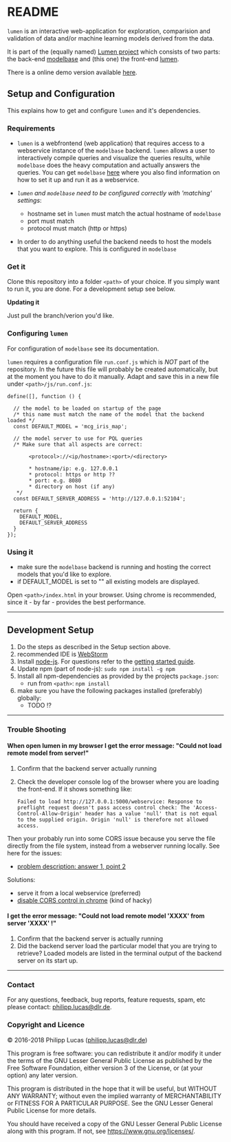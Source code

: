 # README #

`lumen` is an interactive web-application for exploration, comparision and validation of data and/or machine learning models derived from the data.

It is part of the (equally named) [Lumen project](https://github.com/lumen-org/) which consists of two parts: the back-end [modelbase](https://github.com/lumen-org/modelbase) and (this one) the front-end [lumen](https://github.com/lumen-org/lumen).

There is a online demo version available [here](http://lumen.inf-i2.uni-jena.de/).

## Setup and Configuration 

This explains how to get and configure `lumen` and it's dependencies.

### Requirements

* `lumen` is a webfrontend (web application) that requires access to a webservice instance of the `modelbase` backend. `lumen` allows a user to interactively compile queries and visualize the queries results, while `modelbase` does the heavy computation and actually answers the queries. You can get `modelbase` [here](https://github.com/lumen-org/modelbase) where you also find information on how to set it up and run it as a webservice.

* *`lumen` and `modelbase` need to be configured correctly with 'matching' settings*: 
  * hostname set in `lumen` must match the actual hostname of `modelbase` 
  * port must match
  * protocol must match (http or https)

* In order to do anything useful the backend needs to host the models that you want to explore. This is configured in `modelbase`

### Get it

Clone this repository into a folder `<path>` of your choice. If you simply want to run it, you are done. For a development setup see below.

**Updating it** 

Just pull the branch/verion you'd like.

### Configuring `lumen`

For configuration of `modelbase` see its documentation.

`lumen` requires a configuration file `run.conf.js` which is *NOT* part of the repository. In the future this file will probably be created automatically, but at the moment you have to do it manually. Adapt and save this in a new file under `<path>/js/run.conf.js`:
  
    define([], function () {
    
      // the model to be loaded on startup of the page
      /* this name must match the name of the model that the backend loaded */
      const DEFAULT_MODEL = 'mcg_iris_map';
    
      // the model server to use for PQL queries
      /* Make sure that all aspects are correct:
      
           <protocol>://<ip/hostname>:<port>/<directory>
      
           * hostname/ip: e.g. 127.0.0.1
           * protocol: https or http ??
           * port: e.g. 8080
           * directory on host (if any)
       */  
      const DEFAULT_SERVER_ADDRESS = 'http://127.0.0.1:52104';
    
      return {
        DEFAULT_MODEL,
        DEFAULT_SERVER_ADDRESS
      }
    });

### Using it

 * make sure the `modelbase` backend is running and hosting the correct models that you'd like to explore.
 * if DEFAULT_MODEL is set to "" all existing models are displayed.
 
Open `<path>/index.html` in your browser. Using chrome is recommended, since it - by far - provides the best performance. 


---

## Development Setup ###
1. Do the steps as described in the Setup section above.
2. recommended IDE is [WebStorm](https://www.jetbrains.com/webstorm/download/)
3. Install [node-js](https://nodejs.org/en/download/). For questions refer to the [getting started guide](https://docs.npmjs.com/getting-started/what-is-npm).
4. Update npm (part of node-js): `sudo npm install -g npm`
5. Install all npm-dependencies as provided by the projects `package.json`:
    * run from `<path>`: `npm install`
6. make sure you have the following packages installed (preferably) globally:
    * TODO !?

---

### Trouble Shooting ###

#### When open lumen in my browser I get the error message: "Could not load remote model from server!" ####
 
 1. Confirm that the backend server actually running
 2. Check the developer console log of the browser where you are loading the front-end. If it shows something like:
 
     ```Failed to load http://127.0.0.1:5000/webservice: Response to preflight request doesn't pass access control check: The 'Access-Control-Allow-Origin' header has a value 'null' that is not equal to the supplied origin. Origin 'null' is therefore not allowed access.```
 
 Then your probably run into some CORS issue because you serve the file directly from the file system, instead from a webserver running locally. See here for the issues:
   * [problem description: answer 1, point 2 ](https://stackoverflow.com/questions/3595515/xmlhttprequest-error-origin-null-is-not-allowed-by-access-control-allow-origin)
 
 Solutions:
  * serve it from a local webservice (preferred)
  * [disable CORS control in chrome](https://stackoverflow.com/questions/3102819/disable-same-origin-policy-in-chrome) (kind of hacky)
 

#### I get the error message: "Could not load remote model 'XXXX' from server 'XXXX' !" ####
 1. Confirm that the backend server is actually running
 2. Did the backend server load the particular model that you are trying to retrieve? Loaded models are listed in the terminal output of the backend server on its start up.

------------

### Contact ###

For any questions, feedback, bug reports, feature requests, spam, etc please contact: [philipp.lucas@dlr.de](philipp.lucas@dlr.de).

### Copyright and Licence ###

© 2016-2018 Philipp Lucas (philipp.lucas@dlr.de)

This program is free software: you can redistribute it and/or modify
it under the terms of the GNU Lesser General Public License as published by
the Free Software Foundation, either version 3 of the License, or
(at your option) any later version.

This program is distributed in the hope that it will be useful,
but WITHOUT ANY WARRANTY; without even the implied warranty of
MERCHANTABILITY or FITNESS FOR A PARTICULAR PURPOSE. See the
GNU Lesser General Public License for more details.

You should have received a copy of the GNU Lesser General Public License
along with this program.  If not, see <https://www.gnu.org/licenses/>.
